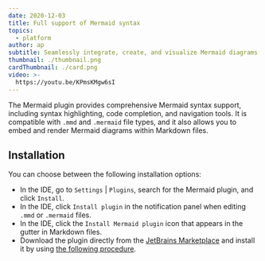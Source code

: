 ```yaml
---
date: 2020-12-03
title: Full support of Mermaid syntax
topics:
  - platform
author: ap
subtitle: Seamlessly integrate, create, and visualize Mermaid diagrams
thumbnail: ./thumbnail.png
cardThumbnail: ./card.png
video: >-
  https://youtu.be/KPmsKMgw6sI
---
```


The Mermaid plugin provides comprehensive Mermaid syntax support, including syntax highlighting, code completion, and navigation tools. It is compatible with `.mmd` and `.mermaid` file types, and it also allows you to embed and render Mermaid diagrams within Markdown files.

## Installation

You can choose between the following installation options:

- In the IDE, go to `Settings` | `Plugins`, search for the Mermaid plugin, and click `Install`.
- In the IDE, click `Install plugin` in the notification panel when editing `.mmd` or `.mermaid` files.
- In the IDE, click the `Install Mermaid plugin` icon that appears in the gutter in Markdown files.
- Download the plugin directly from the [JetBrains Marketplace](https://plugins.jetbrains.com/plugin/20146-mermaid) and install it by using [the following procedure](https://www.jetbrains.com/help/go/managing-plugins.html#install_plugin_from_disk).
